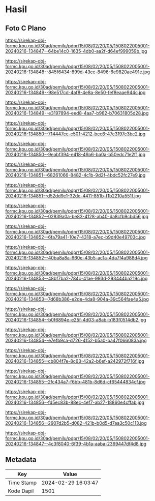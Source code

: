 # Hasil

## Foto C Plano

https://sirekap-obj-formc.kpu.go.id/30ad/pemilu/pdpr/15/08/02/20/05/1508022005001-20240216-134847--64be14c0-1635-4db0-aa2f-d64ef999059b.jpg

https://sirekap-obj-formc.kpu.go.id/30ad/pemilu/pdpr/15/08/02/20/05/1508022005001-20240216-134848--845f6434-899d-43cc-8496-6e9820ae491e.jpg

https://sirekap-obj-formc.kpu.go.id/30ad/pemilu/pdpr/15/08/02/20/05/1508022005001-20240216-134849--98e517cd-4af8-4e8a-8e50-fef8eaae944c.jpg

https://sirekap-obj-formc.kpu.go.id/30ad/pemilu/pdpr/15/08/02/20/05/1508022005001-20240216-134849--e3197894-eed8-4aa7-b982-b70631805d28.jpg

https://sirekap-obj-formc.kpu.go.id/30ad/pemilu/pdpr/15/08/02/20/05/1508022005001-20240216-134850--714447cc-c501-4212-bcc6-47c3197c3bc2.jpg

https://sirekap-obj-formc.kpu.go.id/30ad/pemilu/pdpr/15/08/02/20/05/1508022005001-20240216-134850--9eabf394-e418-49a6-ba0a-b50edc71e2f1.jpg

https://sirekap-obj-formc.kpu.go.id/30ad/pemilu/pdpr/15/08/02/20/05/1508022005001-20240216-134851--68261066-8482-4c1b-9d2f-4bdc52fc27e9.jpg

https://sirekap-obj-formc.kpu.go.id/30ad/pemilu/pdpr/15/08/02/20/05/1508022005001-20240216-134851--d52dd9c1-32de-4411-851b-f1b2210a551f.jpg

https://sirekap-obj-formc.kpu.go.id/30ad/pemilu/pdpr/15/08/02/20/05/1508022005001-20240216-134852--02839a0a-be83-4128-ab40-da8cfb9cbd56.jpg

https://sirekap-obj-formc.kpu.go.id/30ad/pemilu/pdpr/15/08/02/20/05/1508022005001-20240216-134852--6fa79a41-10e7-4318-a7ec-b9d40e49703c.jpg

https://sirekap-obj-formc.kpu.go.id/30ad/pemilu/pdpr/15/08/02/20/05/1508022005001-20240216-134852--40ba8a8a-660e-43b5-ac1a-4da7f4a988d4.jpg

https://sirekap-obj-formc.kpu.go.id/30ad/pemilu/pdpr/15/08/02/20/05/1508022005001-20240216-134853--48bf7ba2-784c-41ae-993d-293444ba219c.jpg

https://sirekap-obj-formc.kpu.go.id/30ad/pemilu/pdpr/15/08/02/20/05/1508022005001-20240216-134853--7d68b386-e2de-4da8-904a-39c564fae4a5.jpg

https://sirekap-obj-formc.kpu.go.id/30ad/pemilu/pdpr/15/08/02/20/05/1508022005001-20240216-134854--b0f6894e-e25f-4d03-a8ab-b183f0514db2.jpg

https://sirekap-obj-formc.kpu.go.id/30ad/pemilu/pdpr/15/08/02/20/05/1508022005001-20240216-134854--e7efb9ca-d726-4152-b5a0-ba47f066083a.jpg

https://sirekap-obj-formc.kpu.go.id/30ad/pemilu/pdpr/15/08/02/20/05/1508022005001-20240216-134855--cb804f7e-8c63-42a2-b6ef-a242972f716f.jpg

https://sirekap-obj-formc.kpu.go.id/30ad/pemilu/pdpr/15/08/02/20/05/1508022005001-20240216-134855--2fc434a7-f6bb-481b-8d6d-cf65444834cf.jpg

https://sirekap-obj-formc.kpu.go.id/30ad/pemilu/pdpr/15/08/02/20/05/1508022005001-20240216-134856--fd5ec83b-88ec-4ef7-ab27-18860e4cffab.jpg

https://sirekap-obj-formc.kpu.go.id/30ad/pemilu/pdpr/15/08/02/20/05/1508022005001-20240216-134856--2907d2b5-d082-421b-b0d5-d7aa3c50c113.jpg

https://sirekap-obj-formc.kpu.go.id/30ad/pemilu/pdpr/15/08/02/20/05/1508022005001-20240216-134847--4c3f8040-6f39-4b1a-aaba-2369447df4d8.jpg


## Metadata

| Key        | Value               |
| ---------- | ------------------- |
| Time Stamp | 2024-02-29 16:03:47 |
| Kode Dapil | 1501                |



